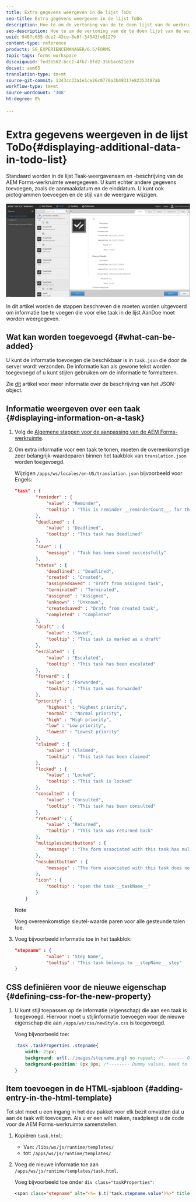 ```yaml
---
title: Extra gegevens weergeven in de lijst ToDo
seo-title: Extra gegevens weergeven in de lijst ToDo
description: Hoe te om de vertoning van de te doen lijst van de werkruimte van LiveCycle AEM Forms aan te passen om meer informatie naast het gebrek te tonen.
seo-description: Hoe te om de vertoning van de te doen lijst van de werkruimte van LiveCycle AEM Forms aan te passen om meer informatie naast het gebrek te tonen.
uuid: 9467c655-dce2-43ce-8e8f-54542fe81279
content-type: reference
products: SG_EXPERIENCEMANAGER/6.5/FORMS
topic-tags: forms-workspace
discoiquuid: fed3b562-bcc2-4fb7-8fd2-35b1ac621e16
docset: aem65
translation-type: tm+mt
source-git-commit: 1343cc33a1e1ce26c0770a3b49317e82353497ab
workflow-type: tm+mt
source-wordcount: '308'
ht-degree: 0%

---
```



# Extra gegevens weergeven in de lijst ToDo{#displaying-additional-data-in-todo-list}

Standaard worden in de lijst Taak-weergavenaam en -beschrijving van de AEM Forms-werkruimte weergegeven. U kunt echter andere gegevens toevoegen, zoals de aanmaakdatum en de einddatum. U kunt ook pictogrammen toevoegen en de stijl van de weergave wijzigen.

![Een blik bij de Te doen lusje van de Werkruimte van HTML die standaardconfiguratie toont](assets/html-todo-list.png)

In dit artikel worden de stappen beschreven die moeten worden uitgevoerd om informatie toe te voegen die voor elke taak in de lijst AanDoe moet worden weergegeven.

## Wat kan worden toegevoegd {#what-can-be-added}

U kunt de informatie toevoegen die beschikbaar is in `task.json` die door de server wordt verzonden. De informatie kan als gewone tekst worden toegevoegd of u kunt stijlen gebruiken om de informatie te formatteren.

Zie [dit](/help/forms/using/html-workspace-json-object-description.md) artikel voor meer informatie over de beschrijving van het JSON-object.

## Informatie weergeven over een taak {#displaying-information-on-a-task}

1. Volg de [Algemene stappen voor de aanpassing van de AEM Forms-werkruimte](../../forms/using/generic-steps-html-workspace-customization.md).
1. Om extra informatie voor een taak te tonen, moeten de overeenkomstige zeer belangrijk-waardeparen binnen het taakblok van `translation.json` worden toegevoegd.

   Wijzigen `/apps/ws/locales/en-US/translation.json` bijvoorbeeld voor Engels:

   ```json
   "task" : {
           "reminder" : {
               "value" : "Reminder",
               "tooltip" : "This is reminder __reminderCount__, for this task."
           },
           "deadlined" : {
               "value" : "Deadlined",
               "tooltip" : "This task has deadlined"
           },
           "save" : {
               "message" : "Task has been saved successfully"
           },
           "status" : {
               "deadlined" : "Deadlined",
               "created" : "Created",
               "assignedsaved" : "Draft from assigned task",
               "terminated" : "Terminated",
               "assigned" : "Assigned",
               "unknown" : "Unknown",
               "createdsaved" : "Draft from created task",
               "completed" : "Completed"
           },
           "draft" : {
               "value" : "Saved",
               "tooltip" : "This task is marked as a draft"
           },
           "escalated" : {
               "value" : "Escalated",
               "tooltip" : "This task has been escalated"
           },
           "forward" : {
               "value" : "Forwarded",
               "tooltip" : "This task was forwarded"
           },
           "priority" : {
               "highest" : "Highest priority",
               "normal" : "Normal priority",
               "high" : "High priority",
               "low" : "Low priority",
               "lowest" : "Lowest priority"
           },
           "claimed" : {
               "value" : "Claimed",
               "tooltip" : "This task has been claimed"
           },
           "locked" : {
               "value" : "Locked",
               "tooltip" : "This task is locked"
           },
           "consulted" : {
               "value" : "Consulted",
               "tooltip" : "This task has been consulted"
           },
           "returned" : {
               "value" : "Returned",
               "tooltip" : "This task was returned back"
           },
           "multiplesubmitbuttons" : {
               "message" : "The form associated with this task has multiple submit buttons so the Workspace Complete button will be disabled. Click the appropriate button on the form to submit it."
           },
           "nosubmitbutton" : {
               "message" : "The form associated with this task does not appear to have submit buttons. You may need to upgrade your Adobe Reader version to 9.1 or greater and enable the Reader Submit option in your process."
           },
           "icon" : {
               "tooltip" : "open the task __taskName__"
           }
       }
   ```

   >[!NOTE]
   >
   >Voeg overeenkomstige sleutel-waarde paren voor alle gesteunde talen toe.

1. Voeg bijvoorbeeld informatie toe in het taakblok:

   ```json
   "stepname" : {
               "value" : "Step Name",
               "tooltip" : "This task belongs to __stepName__ step"
   }
   ```

## CSS definiëren voor de nieuwe eigenschap {#defining-css-for-the-new-property}

1. U kunt stijl toepassen op de informatie (eigenschap) die aan een taak is toegevoegd. Hiervoor moet u stijlinformatie toevoegen voor de nieuwe eigenschap die aan `/apps/ws/css/newStyle.css` is toegevoegd.

   Voeg bijvoorbeeld toe:

   ```css
   .task .taskProperties .stepname{
       width: 25px;
       background: url(../images/stepname.png) no-repeat; /*-------- Or just reuse background image / image-sprite defined .task .taskProperties span of style.css---------------------*/
       background-position: 0px 0px; /*-------- Dummy values, need to be configured as per user background image / image-sprite ---------------------*/
   }
   ```

## Item toevoegen in de HTML-sjabloon {#adding-entry-in-the-html-template}

Tot slot moet u een ingang in het dev pakket voor elk bezit omvatten dat u aan de taak wilt toevoegen. Als u er een wilt maken, raadpleegt u de code voor de AEM Forms-werkruimte samenstellen.

1. Kopiëren `task.html`:

   * Van: `/libs/ws/js/runtime/templates/`
   * tot: `/apps/ws/js/runtime/templates/`

1. Voeg de nieuwe informatie toe aan `/apps/ws/js/runtime/templates/task.html`.

   Voeg bijvoorbeeld toe onder `div class="taskProperties"`:

   ```jsp
   <span class="stepname" alt="<%= $.t('task.stepname.value')%>" title = '<%= $.t("task.stepname.tooltip",{stepName:stepName})%>'/>
   ```
